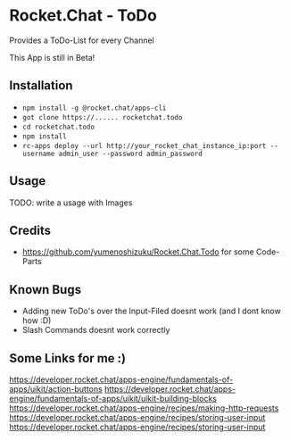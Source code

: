 # Rocket.Chat - ToDo
Provides a ToDo-List for every Channel

This App is still in Beta!

## Installation
* `npm install -g @rocket.chat/apps-cli`
* `got clone https://...... rocketchat.todo`
* `cd rocketchat.todo`
* `npm install`
* `rc-apps deploy --url http://your_rocket_chat_instance_ip:port --username admin_user --password admin_password`

## Usage
TODO: write a usage with Images

## Credits
* https://github.com/yumenoshizuku/Rocket.Chat.Todo for some Code-Parts
## Known Bugs
* Adding new ToDo's over the Input-Filed doesnt work (and I dont know how :D)
* Slash Commands doesnt work correctly

## Some Links for me :)
https://developer.rocket.chat/apps-engine/fundamentals-of-apps/uikit/action-buttons
https://developer.rocket.chat/apps-engine/fundamentals-of-apps/uikit/uikit-building-blocks
https://developer.rocket.chat/apps-engine/recipes/making-http-requests
https://developer.rocket.chat/apps-engine/recipes/storing-user-input
https://developer.rocket.chat/apps-engine/recipes/storing-user-input
